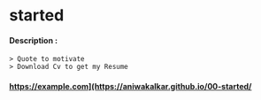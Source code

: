 # started 

#### Description : 

    > Quote to motivate
    > Download Cv to get my Resume
    
#### https://example.com](https://aniwakalkar.github.io/00-started/
